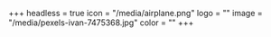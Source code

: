 +++
headless = true
icon = "/media/airplane.png"
logo = ""
image = "/media/pexels-ivan-7475368.jpg"
color = ""
+++
